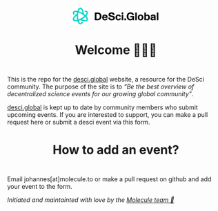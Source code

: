 
<div align="center" style="margin-top: 1em; margin-bottom: 3em;">
  <a href="https://desci.global"><img alt="desci global logo" src="./desci-global.png" alt="desci.global" width="200"></a>
  <h1>Welcome 👋🌐🔬</h1>
</div>

This is the repo for the [desci.global](https://desci.global) website, a resource for the DeSci community. The purpose of the site is to _“Be the best overview of decentralized science events for our growing global community"_.

[desci.global](https://desci.global/) is kept up to date by community members who submit upcoming events. If you are interested to support, you can make a pull request here or submit a desci event via this form. 



<div align="center" style="margin-top: 1em; margin-bottom: 3em;">

  <h1>How to add an event?</h1>
</div>

Email johannes[at]molecule.to or make a pull request on github and add your event to the form. 

*Initiated and maintainted with love by the [Molecule team 💙](https://www.molecule.to/about-us)*

